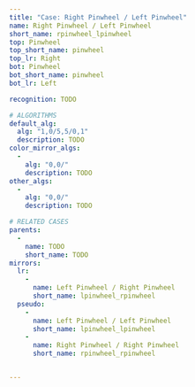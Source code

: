 ```yaml
---
title: "Case: Right Pinwheel / Left Pinwheel"
name: Right Pinwheel / Left Pinwheel
short_name: rpinwheel_lpinwheel
top: Pinwheel
top_short_name: pinwheel
top_lr: Right
bot: Pinwheel
bot_short_name: pinwheel
bot_lr: Left

recognition: TODO

# ALGORITHMS
default_alg:
  alg: "1,0/5,5/0,1"
  description: TODO
color_mirror_algs:
  -
    alg: "0,0/"
    description: TODO
other_algs:
  -
    alg: "0,0/"
    description: TODO

# RELATED CASES
parents:
  -
    name: TODO
    short_name: TODO
mirrors:
  lr:
    -
      name: Left Pinwheel / Right Pinwheel
      short_name: lpinwheel_rpinwheel
  pseudo:
    -
      name: Left Pinwheel / Left Pinwheel
      short_name: lpinwheel_lpinwheel
    -
      name: Right Pinwheel / Right Pinwheel
      short_name: rpinwheel_rpinwheel


---
```


